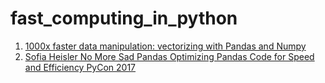 # fast_computing_in_python

1. [1000x faster data manipulation: vectorizing with Pandas and Numpy](https://www.youtube.com/watch?v=nxWginnBklU)
2. [Sofia Heisler No More Sad Pandas Optimizing Pandas Code for Speed and Efficiency PyCon 2017](https://www.youtube.com/watch?v=HN5d490_KKk)

